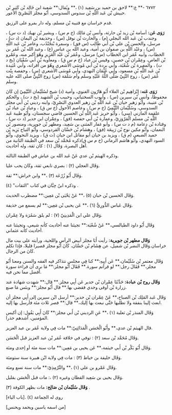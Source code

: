 ٦٧٧٢ -** ع:** لاحق بن حميد بن سَعِيد (١) ،** ويُقال:** شعبة ابن خَالِد بْن كَثِير بْن حبيش بْن عَبد اللَّهِ بْن سدوس السدوسي، أَبُو مجلز البَصْرِيّ الأَعور.

قدم خراسان مع قتيبة بْن مسلم، وله دار بمرو على الرزيق.

**رَوَى عَن:** أسامة بْن زيد بْن حارثة، وأنس بْن مَالِك (خ م س) ، وبشير بْن نهيك (د ت س) ، وجندب بْن عَبد الله البجلي (م) ، والحارث بْن نوفل (س) ، وحذيفة بْن اليمان (د ت) ، مرسل، والحسن بْن علي بْن أَبي طَالِب (س فق) ، وسمرة بْنجُنْدُب، وعامر بْن عَبد اللَّهِ (س) ، وعَبْد اللَّهِ بن صفوان بن أمية، وعبد الله بن عباس (ع) ، وعبد الله بْن عُمَر بن الخطاب، وأبيه عُمَر ابن الخطاب (س) مرسل، وعُمَر بْن عَبْد الْعَزِيزِ وهُوَ أكبر منه، وعَمْرو بْن العاص، وعِمْران بْن حصين، وقيس بْن عباد (خ م س ق) ، ومعاوية بْن أَبي سُفْيَان (بخ د ت) ، والمغيرة بْن شُعْبَة، وأبي بردة بْن أَبي مُوسَى الأشعري وهُوَ من أقرانه، وأبي عُبَيدة بْن عَبد اللَّهِ بْنِ مسعود، وأبي عُثْمَان النهدي، وأبي مُوسَى الأشعري (س) ، وحفصة بِنْت عُمَر (س) ، زوج النَّبِيّ صَلَّى اللَّهُ عَلَيْهِ وسلم وأم سَلَمَة (س) زوج النَّبِيُّ صلى الله عليه وسلم.

**رَوَى عَنه:** إِبْرَاهِيم بْن العلاء أَبُو هَارُون الغنوي، وأمية (د) شيخ لسُلَيْمان التَّيْمِيّ إن كَانَ محفوظا، وأنس بْن سيرين (س) ، وأيوب السختياني، وحبيب بْن الشهيد (بخ د ت) ، والحكم بْن عتيبة، وأَبُو زهير حيان بْن عَبد اللَّهِ بْن زهير العدوي البَصْرِيّ، وابنه رديني بْن أَبي مجلز السدوسي، وسُلَيْمان التَّيْمِيّ (خ م س) ، وعاصم الأحول (خ س ق) ، وعباد بْن عباد بْن علقمة المازني (سي) ، وأَبُو حريز عَبد اللَّهِ بْن الحسين قاضي سجستان، وأَبُو طيبة عَبد اللَّهِ بْن مسلم الْمَرْوَزِيّ، وعمارة بْن أَبي حفصة (فق) ، وعِمْران ابن حدير (د ت س) ، وقتادة بْن دعامة (م د ت س) ، وأبو غفار المثنى بن سَعِيد، ومطهر بْن جويرية، ومنصور بْن النعمان، وأَبُو مكين نوح بْن رَبِيعَة (فق) ، وهشام بْن حَسَّان القردوسي، وأَبُو التياح يَزِيد بْن حميد الضبعي (م ق) ، ويزيد بن حيان أبو مقاتل ابن حيان (ت ق) ، ويزيد النحوي، وأَبُو السود النهدي، وأَبُو هاشم الرماني (خ م س ق)ذكره مُحَمَّد بْن سعد في الطبقة الثانية من أهل البصرة، وَقَال (١) : كان ثقة، وله أحاديث.

وذكره الهيثم بْن عدي عَنْ عَبد الله بن عياش في الطبقة الثالثة.

وَقَال العجلي (٢) : بصري تابعي ثقة، وكَانَ يحب عليا.

وَقَال أَبُو زُرْعَة (٣) ،** وابن خراش:** ثقة.

وذكره ابنُ حِبَّان في كتاب "الثقات" (٤) .

وَقَال الحسين بْن حبان (٥) ،** عَنْ يَحْيَى بْن مَعِين:** مضطرب الحديث.

وَقَال عَباس الدُّورِيُّ (٦) ،** عَن يحيى بْن مَعِين:** لم يسمع من خذيفة.

وَقَال علي ابن الْمَدِينِيّ (٧) : لم يلق سَمُرَة ولا عِمْران.

وَقَال أَبُو داود الطيالسي،** عَنْ شُعْبَة:** تجيئنا عنه أحاديث كأنه شيعي، وتجيئنا عنه أحاديث كأنه عثماني.

**وَقَال مطهر بْن جويرية:** رأيت أَبَا مجلز أبيض الرأس واللحية، ورأيته على بيت مال خراسان.وَقَال النضر بْن شميل، عن هِشَام بْن حَسَّان، كَانَ أَبُو مجلز قصيرا قليلا، فإذا تكلم كَانَ من الرجال.

وَقَال معتمر بْن سُلَيْمان،** عَن أَبِيهِ:** كنا فِي مجلس نتذاكر فيه الفقه والسنن ومعنا أَبُو مجلز،** فَقَالَ رجل:** لو قرأتم سورة.** فَقَالَ أَبُو مجلز:** مَا نرى أن قراءة سورة أفضل مما نحن فيه.

**وَقَال روح بْن عبادة:** حَدَّثَنَا عِمْران بْن حدير عَن أَبِي مجلز.** قال:** شهدت شهادة عند زرارة بْن أوفى وحدي فقضى بها.** قال أَبُو مجلز:** وبئس مَا صنع.

وَقَال عَبد المَلِك بْن الصباح،** عَنْ عِمْران بْن حدير:** أرسل ابْن سيرين إلى أَبِي مجلز أن ابعث إلينا بنفقة ولا تطلبها حَتَّى نبعث بها إليك،** قال:** فصر ثلاث مئة فأرسل بها إليه.

وَقَال المنذر بْن ثعلبة (١) ،** عَنِ الرديني بْن أَبي مجلز:** كَانَ أَبِي يَقُول: إن أكيس المؤمنين، أشدهم حذرا.

قال الهيثم بْن عدي،** وأَبُو الْحَسَن الْمَدَائِنِيّ:** مات فِي ولاية عُمَر بن عبد العزيز.

وَقَال مُحَمَّد بْن سعد (٢) : توفي في خلافة عُمَر بْن عبد العزيز قبل الْحَسَن.

وَقَال أَبُو بَكْر بْن أَبي خيثمة،** عَن يحيى بن مَعِين:** مات سنة مئة أو إحدى ومئة.

وَقَال خليفة بن خياط (٣) : مات فِي ولاية ابْن هبيرة سنة ستومئة.

وَقَال عَمْرو بن علي (١) ،** والتِّرْمِذِيّ:** مات سنة تسع ومئة.

وَقَال يحيى بن سَعِيد القطان وغيره (٢) ،: مات قبل الْحَسَن بقليل.

**وَقَال سُلَيْمان بْن صَالِح:** مات بظهر الكوفة (٣) .

روى له الجماعة (٤) .[باب الياء]

[من اسمه ياسين ويحمد ويحنس]